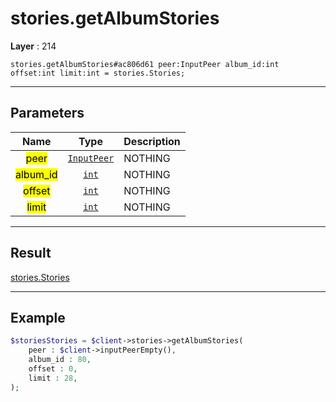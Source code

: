 # stories.getAlbumStories

**Layer** : 214

```tl
stories.getAlbumStories#ac806d61 peer:InputPeer album_id:int offset:int limit:int = stories.Stories;
```

---

## Parameters

| Name | Type | Description |
| :---: | :---: | :--- |
| <mark>peer</mark> | [`InputPeer`](type/InputPeer) | NOTHING |
| <mark>album_id</mark> | [`int`](type/int) | NOTHING |
| <mark>offset</mark> | [`int`](type/int) | NOTHING |
| <mark>limit</mark> | [`int`](type/int) | NOTHING |

---

## Result

[stories.Stories](type/stories.Stories)

---

## Example

```php
$storiesStories = $client->stories->getAlbumStories(
	peer : $client->inputPeerEmpty(),
	album_id : 80,
	offset : 0,
	limit : 28,
);
```